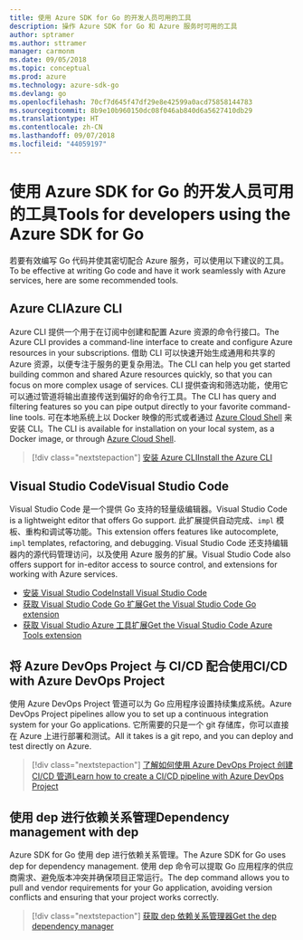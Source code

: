 ```yaml
---
title: 使用 Azure SDK for Go 的开发人员可用的工具
description: 操作 Azure SDK for Go 和 Azure 服务时可用的工具
author: sptramer
ms.author: sttramer
manager: carmonm
ms.date: 09/05/2018
ms.topic: conceptual
ms.prod: azure
ms.technology: azure-sdk-go
ms.devlang: go
ms.openlocfilehash: 70cf7d645f47df29e8e42599a0acd75858144783
ms.sourcegitcommit: 8b9e10b960150dc08f046ab840d6a5627410db29
ms.translationtype: HT
ms.contentlocale: zh-CN
ms.lasthandoff: 09/07/2018
ms.locfileid: "44059197"
---
```

# <a name="tools-for-developers-using-the-azure-sdk-for-go"></a><span data-ttu-id="7b768-103">使用 Azure SDK for Go 的开发人员可用的工具</span><span class="sxs-lookup"><span data-stu-id="7b768-103">Tools for developers using the Azure SDK for Go</span></span>

<span data-ttu-id="7b768-104">若要有效编写 Go 代码并使其密切配合 Azure 服务，可以使用以下建议的工具。</span><span class="sxs-lookup"><span data-stu-id="7b768-104">To be effective at writing Go code and have it work seamlessly with Azure services, here are some recommended tools.</span></span>

## <a name="azure-cli"></a><span data-ttu-id="7b768-105">Azure CLI</span><span class="sxs-lookup"><span data-stu-id="7b768-105">Azure CLI</span></span>

<span data-ttu-id="7b768-106">Azure CLI 提供一个用于在订阅中创建和配置 Azure 资源的命令行接口。</span><span class="sxs-lookup"><span data-stu-id="7b768-106">The Azure CLI provides a command-line interface to create and configure Azure resources in your subscriptions.</span></span> <span data-ttu-id="7b768-107">借助 CLI 可以快速开始生成通用和共享的 Azure 资源，以便专注于服务的更复杂用法。</span><span class="sxs-lookup"><span data-stu-id="7b768-107">The CLI can help you get started building common and shared Azure resources quickly, so that you can focus on more complex usage of services.</span></span> <span data-ttu-id="7b768-108">CLI 提供查询和筛选功能，使用它可以通过管道将输出直接传送到偏好的命令行工具。</span><span class="sxs-lookup"><span data-stu-id="7b768-108">The CLI has query and filtering features so you can pipe output directly to your favorite command-line tools.</span></span> <span data-ttu-id="7b768-109">可在本地系统上以 Docker 映像的形式或者通过 [Azure Cloud Shell](https://docs.microsoft.com/azure/cloud-shell/overview) 来安装 CLI。</span><span class="sxs-lookup"><span data-stu-id="7b768-109">The CLI is available for installation on your local system, as a Docker image, or through [Azure Cloud Shell](https://docs.microsoft.com/azure/cloud-shell/overview).</span></span>

> [!div class="nextstepaction"]
> [<span data-ttu-id="7b768-110">安装 Azure CLI</span><span class="sxs-lookup"><span data-stu-id="7b768-110">Install the Azure CLI</span></span>](/cli/azure/install-azure-cli)

## <a name="visual-studio-code"></a><span data-ttu-id="7b768-111">Visual Studio Code</span><span class="sxs-lookup"><span data-stu-id="7b768-111">Visual Studio Code</span></span>

<span data-ttu-id="7b768-112">Visual Studio Code 是一个提供 Go 支持的轻量级编辑器。</span><span class="sxs-lookup"><span data-stu-id="7b768-112">Visual Studio Code is a lightweight editor that offers Go support.</span></span> <span data-ttu-id="7b768-113">此扩展提供自动完成、`impl` 模板、重构和调试等功能。</span><span class="sxs-lookup"><span data-stu-id="7b768-113">This extension offers features like autocomplete, `impl` templates, refactoring, and debugging.</span></span> <span data-ttu-id="7b768-114">Visual Studio Code 还支持编辑器内的源代码管理访问，以及使用 Azure 服务的扩展。</span><span class="sxs-lookup"><span data-stu-id="7b768-114">Visual Studio Code also offers support for in-editor access to source control, and extensions for working with Azure services.</span></span>

* [<span data-ttu-id="7b768-115">安装 Visual Studio Code</span><span class="sxs-lookup"><span data-stu-id="7b768-115">Install Visual Studio Code</span></span>](https://code.visualstudio.com/Download)
* [<span data-ttu-id="7b768-116">获取 Visual Studio Code Go 扩展</span><span class="sxs-lookup"><span data-stu-id="7b768-116">Get the Visual Studio Code Go extension</span></span>](https://code.visualstudio.com/docs/languages/go)
* [<span data-ttu-id="7b768-117">获取 Visual Studio Azure 工具扩展</span><span class="sxs-lookup"><span data-stu-id="7b768-117">Get the Visual Studio Code Azure Tools extension</span></span>](https://marketplace.visualstudio.com/items?itemName=ms-vscode.vscode-azureextensionpack)

## <a name="cicd-with-azure-devops-project"></a><span data-ttu-id="7b768-118">将 Azure DevOps Project 与 CI/CD 配合使用</span><span class="sxs-lookup"><span data-stu-id="7b768-118">CI/CD with Azure DevOps Project</span></span>

<span data-ttu-id="7b768-119">使用 Azure DevOps Project 管道可以为 Go 应用程序设置持续集成系统。</span><span class="sxs-lookup"><span data-stu-id="7b768-119">Azure DevOps Project pipelines allow you to set up a continuous integration system for your Go applications.</span></span> <span data-ttu-id="7b768-120">它所需要的只是一个 git 存储库，你可以直接在 Azure 上进行部署和测试。</span><span class="sxs-lookup"><span data-stu-id="7b768-120">All it takes is a git repo, and you can deploy and test directly on Azure.</span></span>

> [!div class="nextstepaction"]
> [<span data-ttu-id="7b768-121">了解如何使用 Azure DevOps Project 创建 CI/CD 管道</span><span class="sxs-lookup"><span data-stu-id="7b768-121">Learn how to create a CI/CD pipeline with Azure DevOps Project</span></span>](/azure/devops-project/azure-devops-project-go)

## <a name="dependency-management-with-dep"></a><span data-ttu-id="7b768-122">使用 dep 进行依赖关系管理</span><span class="sxs-lookup"><span data-stu-id="7b768-122">Dependency management with dep</span></span>

<span data-ttu-id="7b768-123">Azure SDK for Go 使用 dep 进行依赖关系管理。</span><span class="sxs-lookup"><span data-stu-id="7b768-123">The Azure SDK for Go uses dep for dependency management.</span></span> <span data-ttu-id="7b768-124">使用 dep 命令可以提取 Go 应用程序的供应商需求、避免版本冲突并确保项目正常运行。</span><span class="sxs-lookup"><span data-stu-id="7b768-124">The dep command allows you to pull and vendor requirements for your Go application, avoiding version conflicts and ensuring that your project works correctly.</span></span>

> [!div class="nextstepaction"]
> [<span data-ttu-id="7b768-125">获取 dep 依赖关系管理器</span><span class="sxs-lookup"><span data-stu-id="7b768-125">Get the dep dependency manager</span></span>](https://github.com/golang/dep)
